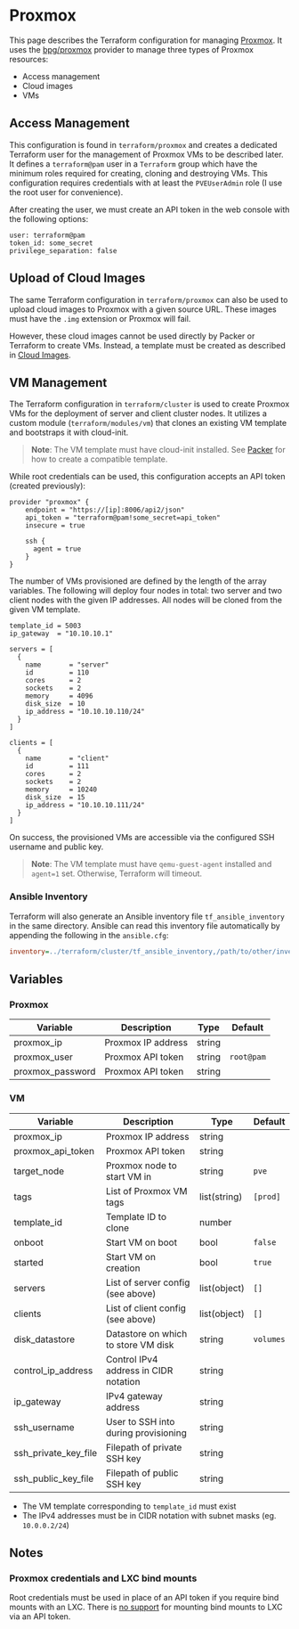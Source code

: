 # Proxmox

This page describes the Terraform configuration for managing
[Proxmox](https://www.proxmox.com/en/). It uses the
[bpg/proxmox](https://registry.terraform.io/providers/bpg/proxmox/latest/docs)
provider to manage three types of Proxmox resources:

- Access management
- Cloud images
- VMs

## Access Management

This configuration is found in `terraform/proxmox` and creates a dedicated
Terraform user for the management of Proxmox VMs to be described later. It
defines a `terraform@pam` user in a `Terraform` group which have the minimum
roles required for creating, cloning and destroying VMs. This configuration
requires credentials with at least the `PVEUserAdmin` role (I use the root user
for convenience).

After creating the user, we must create an API token in the web console with the
following options:

```text
user: terraform@pam
token_id: some_secret
privilege_separation: false
```

## Upload of Cloud Images

The same Terraform configuration in `terraform/proxmox` can also be used to
upload cloud images to Proxmox with a given source URL. These images
must have the `.img` extension or Proxmox will fail.

However, these cloud images cannot be used directly by Packer or Terraform to
create VMs. Instead, a template must be created as described in [Cloud
Images](../images/cloud_image.md).

## VM Management

The Terraform configuration in `terraform/cluster` is used to create Proxmox VMs
for the deployment of server and client cluster nodes. It utilizes a custom
module (`terraform/modules/vm`) that clones an existing VM template and
bootstraps it with cloud-init.

>**Note**: The VM template must have cloud-init installed. See
>[Packer](../images/packer.md) for how to create a compatible template.

While root credentials can be used, this configuration accepts an API token
(created previously):

```hcl
provider "proxmox" {
    endpoint = "https://[ip]:8006/api2/json"
    api_token = "terraform@pam!some_secret=api_token"
    insecure = true

    ssh {
      agent = true
    }
}
```

The number of VMs provisioned are defined by the length of the array
variables. The following will deploy four nodes in total: two server and two
client nodes with the given IP addresses. All nodes will be cloned from the
given VM template.

```hcl
template_id = 5003
ip_gateway  = "10.10.10.1"

servers = [
  {
    name       = "server"
    id         = 110
    cores      = 2
    sockets    = 2
    memory     = 4096
    disk_size  = 10
    ip_address = "10.10.10.110/24"
  }
]

clients = [
  {
    name       = "client"
    id         = 111
    cores      = 2
    sockets    = 2
    memory     = 10240
    disk_size  = 15
    ip_address = "10.10.10.111/24"
  }
]
```

On success, the provisioned VMs are accessible via the configured SSH username
and public key.

>**Note**: The VM template must have `qemu-guest-agent` installed and `agent=1`
>set. Otherwise, Terraform will timeout.

### Ansible Inventory
Terraform will also generate an Ansible inventory file `tf_ansible_inventory` in
the same directory. Ansible can read this inventory file automatically by
appending the following in the `ansible.cfg`:

```ini
inventory=../terraform/cluster/tf_ansible_inventory,/path/to/other/inventory/files
```

## Variables

### Proxmox

| Variable               | Description            | Type         | Default    |
| ---------------------- | -----------------------| ------------ | ---------- |
| proxmox_ip             | Proxmox IP address     | string       |            |
| proxmox_user           | Proxmox API token      | string       | `root@pam` |
| proxmox_password       | Proxmox API token      | string       |            |

### VM

| Variable               | Description                                    | Type         | Default    |
| ---------------------- | ---------------------------------------------- | ------------ | ---------- |
| proxmox_ip             | Proxmox IP address                             | string       |            |
| proxmox_api_token      | Proxmox API token                              | string       |            |
| target_node            | Proxmox node to start VM in                    | string       | `pve`      |
| tags                   | List of Proxmox VM tags                        | list(string) | `[prod]` |
| template_id            | Template ID to clone                           | number       |            |
| onboot                 | Start VM on boot                               | bool         | `false`    |
| started                | Start VM on creation                           | bool         | `true`     |
| servers | List of server config (see above) | list(object) | `[]` |
| clients | List of client config (see above) | list(object) | `[]` |
| disk_datastore         | Datastore on which to store VM disk            | string       | `volumes`  |
| control_ip_address     | Control IPv4 address in CIDR notation          | string       |            |
| ip_gateway             | IPv4 gateway address                           | string       |            |
| ssh_username           | User to SSH into during provisioning           | string       |            |
| ssh_private_key_file   | Filepath of private SSH key                    | string       |            |
| ssh_public_key_file    | Filepath of public SSH key                     | string       |            |

- The VM template corresponding to `template_id` must exist
- The IPv4 addresses must be in CIDR notation with subnet masks (eg.
  `10.0.0.2/24`)

## Notes

### Proxmox credentials and LXC bind mounts

Root credentials must be used in place of an API token if you require bind
mounts with an LXC. There is [no
support](https://bugzilla.proxmox.com/show_bug.cgi?id=2582) for mounting bind
mounts to LXC via an API token.
